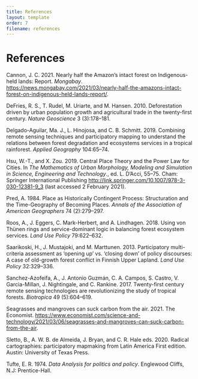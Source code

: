 ```yaml
---
title: References
layout: template
order: 7
filename: references
---
```


# References

Cannon, J. C. 2021. Nearly half the Amazon’s intact forest on Indigenous-held lands: Report. *Mongabay*. https://news.mongabay.com/2021/03/nearly-half-the-amazons-intact-forest-on-indigenous-held-lands-report/.

DeFries, R. S., T. Rudel, M. Uriarte, and M. Hansen. 2010. Deforestation driven by urban population growth and agricultural trade in the twenty-first century. *Nature Geoscience* 3 (3):178–181.

Delgado-Aguilar, Ma. J., L. Hinojosa, and C. B. Schmitt. 2019. Combining remote sensing techniques and participatory mapping to understand the relations between forest degradation and ecosystems services in a tropical rainforest. *Applied Geography* 104:65–74.

Hsu, W.-T., and X. Zou. 2019. Central Place Theory and the Power Law for Cities. In *The Mathematics of Urban Morphology, Modeling and Simulation in Science, Engineering and Technology*., ed. L. D’Acci, 55–75. Cham: Springer International Publishing http://link.springer.com/10.1007/978-3-030-12381-9_3 (last accessed 2 February 2021).

Pred, A. 1984. Place as Historically Contingent Process: Structuration and the Time-Geography of Becoming Places. *Annals of the Association of American Geographers* 74 (2):279–297.

Roos, A., J. Eggers, C. Mark-Herbert, and A. Lindhagen. 2018. Using von Thünen rings and service-dominant logic in balancing forest ecosystem services. *Land Use Policy* 79:622–632.

Saarikoski, H., J. Mustajoki, and M. Marttunen. 2013. Participatory multi-criteria assessment as ‘opening up’ vs. ‘closing down’ of policy discourses: A case of old-growth forest conflict in Finnish Upper Lapland. *Land Use Policy* 32:329–336.

Sanchez-Azofeifa, A., J. Antonio Guzmán, C. A. Campos, S. Castro, V. Garcia-Millan, J. Nightingale, and C. Rankine. 2017. Twenty-first century remote sensing technologies are revolutionizing the study of tropical forests. *Biotropica* 49 (5):604–619.

Seagrasses and mangroves can suck carbon from the air. 2021. The Economist. https://www.economist.com/science-and-technology/2021/03/06/seagrasses-and-mangroves-can-suck-carbon-from-the-air.

Sletto, B., A. W. B. de Almeida, J. Bryan, and C. R. Hale eds. 2020. Radical cartographies: participatory mapmaking from Latin America First edition. Austin: University of Texas Press.

Tufte, E. R. 1974. *Data Analysis for politics and policy*. Englewood Cliffs, N.J: Prentice-Hall.
